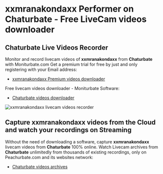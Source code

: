 # xxmranakondaxx Performer on Chaturbate - Free LiveCam videos downloader

## Chaturbate Live Videos Recorder

Monitor and record livecam videos of **xxmranakondaxx** from **Chaturbate** with Moniturbate.com
Get a premium trial for free by just and only registering with your Email address:
* [xxmranakondaxx Premium videos downloader](https://moniturbate.com/request-demo-licence-key.html)

Free livecam videos downloader - Moniturbate Software:
* [Chaturbate videos downloader](https://moniturbate.com/moniturbate-download-software.html)

![xxmranakondaxx livecam videos recorder](https://peachurnet.com/templates/moniturbate-software.png)


## Capture xxmranakondaxx videos from the Cloud and watch your recordings on Streaming

Without the need of downloading a software, capture **xxmranakondaxx** livecam videos from **Chaturbate** 100% online.
Watch Livecam archives from **Chaturbate** unlimitedly from thousands of existing recordings, only on Peachurbate.com and its websites network:
* [Chaturbate videos archives](https://peachurnet.com/)